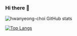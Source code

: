 ### Hi there 👋

![hwanyeong-choi GitHub stats](https://github-readme-stats.vercel.app/api?username=hwanyeong-choi&show_icons=true&theme=radical)

[![Top Langs](https://github-readme-stats.vercel.app/api/top-langs/?username=hwanyeong-choi&layout=compact)](https://github.com/hwanyeong-choi/github-readme-stats)

<!--
**hwanyeong-choi/hwanyeong-choi** is a ✨ _special_ ✨ repository because its `README.md` (this file) appears on your GitHub profile.

Here are some ideas to get you started:

- 🔭 I’m currently working on ...
- 🌱 I’m currently learning ...
- 👯 I’m looking to collaborate on ...
- 🤔 I’m looking for help with ...
- 💬 Ask me about ...
- 📫 How to reach me: ...
- 😄 Pronouns: ...
- ⚡ Fun fact: ...
-->
